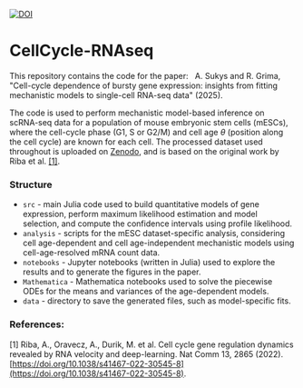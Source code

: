 [![DOI](https://zenodo.org/badge/DOI/10.5281/zenodo.15096048.svg)](https://doi.org/10.5281/zenodo.15096048)

# CellCycle-RNAseq

This repository contains the code for the paper: &nbsp; A. Sukys and R. Grima, "Cell-cycle dependence of bursty gene expression: insights from fitting mechanistic models to single-cell RNA-seq data" (2025).

The code is used to perform mechanistic model-based inference on scRNA-seq data for a population of mouse embryonic stem cells (mESCs), where the cell-cycle phase (G1, S or G2/M) and cell age $\theta$ (position along the cell cycle) are known for each cell. The processed dataset used throughout is uploaded on [Zenodo](https://doi.org/10.5281/zenodo.10467234), and is based on the original work by Riba et al. [[1]](#1).

### Structure

- `src` - main Julia code used to build quantitative models of gene expression, perform maximum likelihood estimation and model selection, and compute the confidence intervals using profile likelihood.
- `analysis` - scripts for the mESC dataset-specific analysis, considering cell age-dependent and cell age-independent mechanistic models using cell-age-resolved mRNA count data. 
- `notebooks` - Jupyter notebooks (written in Julia) used to explore the results and to generate the figures in the paper.
- `Mathematica` - Mathematica notebooks used to solve the piecewise ODEs for the means and variances of the age-dependent models.
- `data` - directory to save the generated files, such as model-specific fits. 

### References:

<a id="1">[1]</a> Riba, A., Oravecz, A., Durik, M. et al. Cell cycle gene regulation dynamics revealed by RNA velocity and deep-learning. Nat Comm 13, 2865 (2022). [https://doi.org/10.1038/s41467-022-30545-8](https://doi.org/10.1038/s41467-022-30545-8).
